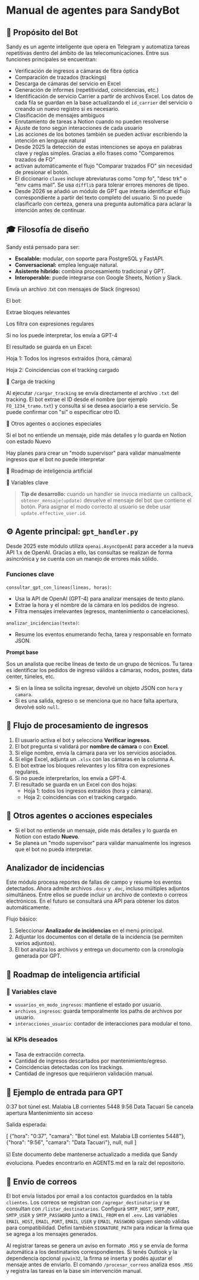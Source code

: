 # Manual de agentes para SandyBot

## 🧠 Propósito del Bot

Sandy es un agente inteligente que opera en Telegram y automatiza tareas repetitivas dentro del ámbito de las telecomunicaciones. Entre sus funciones principales se encuentran:

- Verificación de ingresos a cámaras de fibra óptica
- Comparación de trazados (trackings)
- Descarga de cámaras del servicio en Excel
- Generación de informes (repetitividad, coincidencias, etc.)
- Identificación de servicio Carrier a partir de archivos Excel. Los datos de
  cada fila se guardan en la base actualizando el `id_carrier` del servicio o
  creando un nuevo registro si es necesario.
- Clasificación de mensajes ambiguos
- Enrutamiento de tareas a Notion cuando no pueden resolverse
- Ajuste de tono según interacciones de cada usuario
- Las acciones de los botones también se pueden activar escribiendo la intención en lenguaje natural
- Desde 2025 la detección de estas intenciones se apoya en palabras clave
  y reglas simples. Gracias a ello frases como "Comparemos trazados de FO"
-  activan automáticamente el flujo "Comparar trazados FO" sin necesidad de
  presionar el botón.
- El diccionario `claves` incluye abreviaturas como "cmp fo", "desc trk" o
  "env cams mail". Se usa `difflib` para tolerar errores menores de tipeo.
- Desde 2026 se añadió un módulo de GPT que intenta identificar el flujo
  correspondiente a partir del texto completo del usuario.
  Si no puede clasificarlo con certeza, genera una pregunta automática
  para aclarar la intención antes de continuar.

## 🎓 Filosofía de diseño

Sandy está pensado para ser:

- **Escalable:** modular, con soporte para PostgreSQL y FastAPI.
- **Conversacional:** emplea lenguaje natural.
- **Asistente híbrido:** combina procesamiento tradicional y GPT.
- **Interoperable:** puede integrarse con Google Sheets, Notion y Slack.


Envía un archivo .txt con mensajes de Slack (ingresos)

El bot:

Extrae bloques relevantes

Los filtra con expresiones regulares

Si no los puede interpretar, los envía a GPT-4

El resultado se guarda en un Excel:

Hoja 1: Todos los ingresos extraídos (hora, cámara)

Hoja 2: Coincidencias con el tracking cargado

🔹 Carga de tracking

Al ejecutar `/cargar_tracking` se envía directamente el archivo `.txt` del
tracking. El bot extrae el ID desde el nombre (por ejemplo `FO_1234_tramo.txt`)
y consulta si se desea asociarlo a ese servicio. Se puede confirmar con "sí" o
especificar otro ID.

💼 Otros agentes o acciones especiales

Si el bot no entiende un mensaje, pide más detalles y lo guarda en Notion con estado Nuevo

Hay planes para crear un "modo supervisor" para validar manualmente ingresos que el bot no puede interpretar

🧰 Roadmap de inteligencia artificial



🔧 Variables clave

> **Tip de desarrollo:** cuando un handler se invoca mediante un callback,
> `obtener_mensaje(update)` devuelve el mensaje del bot que contiene el botón.
> Para asignar el modo correcto al usuario se debe usar
> `update.effective_user.id`.

## ⚙️ Agente principal: `gpt_handler.py`

Desde 2025 este módulo utiliza ``openai.AsyncOpenAI`` para acceder a la nueva API 1.x de OpenAI. Gracias a ello, las consultas se realizan de forma asincrónica y se cuenta con un manejo de errores más sólido.

### Funciones clave

`consultar_gpt_con_lineas(lineas, horas)`:

- Usa la API de OpenAI (GPT-4) para analizar mensajes de texto plano.
- Extrae la hora y el nombre de la cámara en los pedidos de ingreso.
- Filtra mensajes irrelevantes (egresos, mantenimiento o cancelaciones).

`analizar_incidencias(texto)`:
- Resume los eventos enumerando fecha, tarea y responsable en formato JSON.


**Prompt base**

Sos un analista que recibe líneas de texto de un grupo de técnicos.
Tu tarea es identificar los pedidos de ingreso válidos a cámaras, nodos, postes, data center, túneles, etc.
- Si en la línea se solicita ingresar, devolvé un objeto JSON con `hora` y `camara`.
- Si es una salida, egreso o se menciona que no hace falta apertura, devolvé solo `null`.

## 🔹 Flujo de procesamiento de ingresos

1. El usuario activa el bot y selecciona **Verificar ingresos**.
2. El bot pregunta si validará por **nombre de cámara** o con **Excel**.
3. Si elige nombre, envía la cámara para ver los servicios asociados.
4. Si elige Excel, adjunta un `.xlsx` con las cámaras en la columna A.
5. El bot extrae los bloques relevantes y los filtra con expresiones regulares.
6. Si no puede interpretarlos, los envía a GPT-4.
7. El resultado se guarda en un Excel con dos hojas:
   - Hoja 1: todos los ingresos extraídos (hora y cámara).
   - Hoja 2: coincidencias con el tracking cargado.

## 💼 Otros agentes o acciones especiales

- Si el bot no entiende un mensaje, pide más detalles y lo guarda en Notion con estado **Nuevo**.
- Se planea un "modo supervisor" para validar manualmente los ingresos que el bot no pueda interpretar.

## Analizador de incidencias

Este módulo procesa reportes de fallas de campo y resume los eventos detectados. Ahora admite archivos `.docx` y `.doc`, incluso múltiples adjuntos simultáneos. Entre ellos se puede incluir un archivo de contexto o correos electrónicos. En el futuro se consultará una API para obtener los datos automáticamente.

Flujo básico:
1. Seleccionar **Analizador de incidencias** en el menú principal.
2. Adjuntar los documentos con el detalle de la incidencia (se permiten varios adjuntos).
3. El bot analiza los archivos y entrega un documento con la cronología generada por GPT.

## 🧰 Roadmap de inteligencia artificial



### 🔧 Variables clave

- `usuarios_en_modo_ingresos`: mantiene el estado por usuario.
- `archivos_ingresos`: guarda temporalmente los paths de archivos por usuario.
- `interacciones_usuario`: contador de interacciones para modular el tono.

### 📊 KPIs deseados

- Tasa de extracción correcta.
- Cantidad de ingresos descartados por mantenimiento/egreso.
- Coincidencias detectadas con los trackings.
- Cantidad de ingresos que requirieron validación manual.

## 🎨 Ejemplo de entrada para GPT

0:37 bot túnel est. Malabia LB corrientes 5448
9:56 Data Tacuari
Se cancela apertura
Mantenimiento sin acceso

Salida esperada:

[
  {"hora": "0:37", "camara": "Bot túnel est. Malabia LB corrientes 5448"},
  {"hora": "9:56", "camara": "Data Tacuari"},
  null,
  null
]

☑️ Este documento debe mantenerse actualizado a medida que Sandy evoluciona. Puedes encontrarlo en AGENTS.md en la raíz del repositorio.

## 📧 Envío de correos

El bot envía listados por email a los contactos guardados en la tabla `clientes`. Los correos se registran con `/agregar_destinatario` y se consultan con `/listar_destinatarios`. Configurá `SMTP_HOST`, `SMTP_PORT`, `SMTP_USER` y `SMTP_PASSWORD` junto a `EMAIL_FROM` en el `.env`. Las variables `EMAIL_HOST`, `EMAIL_PORT`, `EMAIL_USER` y `EMAIL_PASSWORD` siguen siendo válidas para compatibilidad.
Definí también `SIGNATURE_PATH` para indicar la firma que se agrega a los mensajes generados.

Al registrar tareas se genera un aviso en formato `.MSG` y se envía de forma automática a los destinatarios correspondientes. Si tenés Outlook y la dependencia opcional `pywin32`, la firma se inserta y podés ajustar el mensaje antes de enviarlo.
El comando `/procesar_correos` analiza esos `.MSG` y registra las tareas en la base sin intervención manual.

